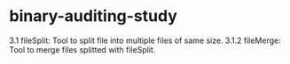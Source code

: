 # binary-auditing-study

3.1 fileSplit: Tool to split file into multiple files of same size. 
3.1.2 fileMerge: Tool to merge files splitted with fileSplit.